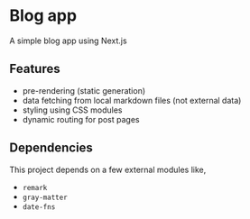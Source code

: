 # Blog app
A simple blog app using Next.js

## Features
- pre-rendering (static generation)
- data fetching from local markdown files (not external data)
- styling using CSS modules
- dynamic routing for post pages

## Dependencies
This project depends on a few external modules like,
- `remark`
- `gray-matter`
- `date-fns`
